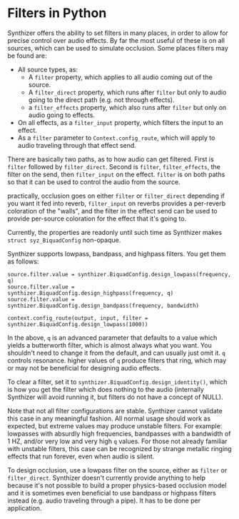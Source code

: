 # Filters in Python

Synthizer offers the ability to set filters in many places, in order to allow
for precise control over audio effects.  By far the most useful of these is on
all sources, which can be used to simulate occlusion.  Some places filters may
be found are:

- All source types, as:
  - A `filter` property, which applies to all audio coming out of the source.
  - A `filter_direct` property, which runs after `filter` but only to audio
    going to the direct path (e.g. not through effects).
  - a `filter_effects` property, which also runs after `filter` but only on
    audio going to effects.
- On all effects, as a `filter_input` property, which filters the input to an
  effect.
- As a `filter` parameter to `Context.config_route`, which will apply to audio
  traveling through that effect send.

There are basically two paths, as to how audio can get filtered.  First is
`filter` followed by `filter_direct`.  Second is `filter`, `filter_effects`, the
filter on the send, then `filter_input` on the effect.  `filter` is on both
paths so that it can be used to control the audio from the source.

practically, occlusion goes on either `filter` or `filter_direct` depending if
you want it fed into reverb, `filter_input` on reverbs provides a per-reverb
coloration of the "walls", and the filter in the effect send can be used to
provide per-source coloration for the effect that it's going to.

Currently, the properties are readonly until such time as Synthizer makes
`struct syz_BiquadConfig` non-opaque.

Synthizer supports lowpass, bandpass, and highpass filters.  You get them as
follows:

```
source.filter.value = synthizer.BiquadConfig.design_lowpass(frequency, q)
source.filter.value = synthizer.BiquadConfig.design_highpass(frequency, q)
source.filter.value = synthizer.BiquadConfig.design_bandpass(frequency, bandwidth)

context.config_route(output, input, filter = synthizer.BiquadConfig.design_lowpass(1000))
```

In the above, `q` is an advanced parameter that defaults to a value which yields
a butterworth filter, which is almost always what you want.  You shouldn't need
to change it from the default, and can usually just omit it.  `q` controls
resonance. higher values of `q` produce filters that ring, which may or may not
be beneficial for designing audio effects.

To clear a filter, set it to `synthizer.BiquadConfig.design_identity()`, which
is how you get the filter which does nothing to the audio (internally Synthizer
will avoid running it, but filters do not have a concept of NULL).

Note that not all filter configurations are stable.  Synthizer cannot validate
this case in any meaningful fashion.  All normal usage should work as expected,
but extreme values may produce unstable filters.  For example: lowpasses with
absurdly high frequencies, bandpasses with a bandwidth of 1 HZ, and/or very low
and very high `q` values. For those not already familiar with unstable filters,
this case can be recognized by strange metallic ringing effects that run
forever, even when audio is silent.

To design occlusion, use a lowpass filter on the source, either as `filter` or
`filter_direct`.  Synthizer doesn't currently provide anything to help because
it's not possible to build a proper physics-based occlusion model and it is
sometimes even beneficial to use bandpass or highpass filters instead (e.g.
audio traveling through a pipe). It has to be done per application.
